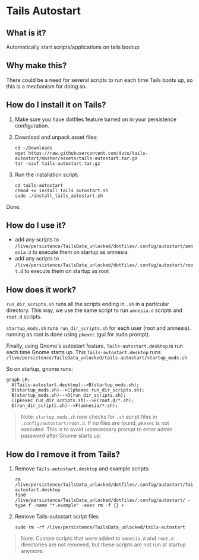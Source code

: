 # Tails Autostart

## What is it?

Automatically start scripts/applications on tails bootup

## Why make this?

There could be a need for several scripts to run each time Tails boots up, so this is a mechanism for doing so.

## How do I install it on Tails?

1. Make sure you have dotfiles feature turned on in your persistence configuration.

2. Download and unpack asset files:
   ```shell
   cd ~/Downloads
   wget https://raw.githubusercontent.com/dutu/tails-autostart/master/assets/tails-autostart.tar.gz
   tar -xzvf tails-autostart.tar.gz
   ```

3. Run the installation script:
   ```shell
   cd tails-autostart
   chmod +x install_tails_autostart.sh
   sudo ./install_tails_autostart.sh
   ```

Done.

## How do I use it?

* add any scripts to `/live/persistence/TailsData_unlocked/dotfiles/.config/autostart/amnesia.d` to execute them on startup as amnesia
* add any scripts to `/live/persistence/TailsData_unlocked/dotfiles/.config/autostart/root.d` to execute them on startup as root

## How does it work?
`run_dir_scripts.sh` runs all the scripts ending in `.sh` in a particular directory. This way, we use the same script to run `amnesia.d` scripts and `root.d` scripts.

`startup_mods.sh` runs `run_dir_scripts.sh` for each user (root and amnesia). running as root is done using `pkexec` (gui for sudo prompt).

Finally, using Gnome's autostart feature, `Tails-autostart.desktop` is run each time Gnome starts up. This `Tails-autostart.desktop` runs `/live/persistence/TailsData_unlocked/tails-autostart/startup_mods.sh`

So on startup, gnome runs:

```mermaid
graph LR;
  A(Tails-autostart.desktop)-->B(startup_mods.sh);
  B(startup_mods.sh)-->C(pkexec run_dir_scripts.sh);
  B(startup_mods.sh)-->D(run_dir_scripts.sh);
  C(pkexec run_dir_scripts.sh)-->E(root.d/*.sh);
  D(run_dir_scripts.sh)-->F(amnesia/*.sh);
```

> Note: `startup_mods.sh` now checks for `.sh` script files in `.config/autostart/root.d`. If no files are found, `pkexec` is not executed. This is to avoid unnecessary prompt to enter admin password after Gnome starts up.     

## How do I remove it from Tails?

1. Remove `Tails-autostart.desktop` and example scripts:
   ```shell
   rm /live/persistence/TailsData_unlocked/dotfiles/.config/autostart/Tails-autostart.desktop
   find /live/persistence/TailsData_unlocked/dotfiles/.config/autostart/ -type f -name "*.example" -exec rm -f {} +
   ```
   
2. Remove Tails-autostart script files
   ```shell
   sudo rm -rf /live/persistence/TailsData_unlocked/tails-autostart
   ```

> Note: Custom scripts that were added to `amnesia.d` and `root.d` directories are not removed, but these scripts are not run at startup anymore. 
